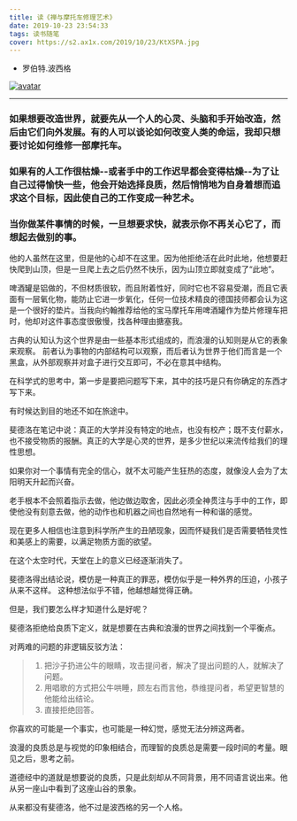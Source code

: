 ```yaml
---
title: 读《禅与摩托车修理艺术》
date: 2019-10-23 23:54:33
tags: 读书随笔
cover: https://s2.ax1x.com/2019/10/23/KtXSPA.jpg
---
```

* 罗伯特.波西格 

[![avatar](https://s2.ax1x.com/2019/10/23/KtXSPA.jpg)](https://imgchr.com/i/KtXSPA)


---

### 如果想要改造世界，就要先从一个人的心灵、头脑和手开始改造，然后由它们向外发展。有的人可以谈论如何改变人类的命运，我却只想要讨论如何维修一部摩托车。 ###

### 如果有的人工作很枯燥--或者手中的工作迟早都会变得枯燥--为了让自己过得愉快一些，他会开始选择良质，然后悄悄地为自身着想而追求这个目标，因此使自己的工作变成一种艺术。 ###

### 当你做某件事情的时候，一旦想要求快，就表示你不再关心它了，而想起去做别的事。 ###

<!-- more -->

他的人虽然在这里，但是他的心却不在这里。因为他拒绝活在此时此地，他想要赶快爬到山顶，但是一旦爬上去之后仍然不快乐，因为山顶立即就变成了“此地”。

啤酒罐是铝做的，不但材质很软，而且附着性好，同时它也不容易受潮，而且它表面有一层氧化物，能防止它进一步氧化，任何一位技术精良的德国技师都会认为这是一个很好的垫片。当我向约翰推荐给他的宝马摩托车用啤酒罐作为垫片修理车把时，他却对这件事态度很傲慢，找各种理由搪塞我。

古典的认知认为这个世界是由一些基本形式组成的，而浪漫的认知则是从它的表象来观察。 前者认为事物的内部结构可以观察，而后者认为世界于他们而言是一个黑盒，从外部观察并对盒子进行交互即可，不必在意其中结构。

在科学式的思考中，第一步是要把问题写下来，其中的技巧是只有你确定的东西才写下来。

有时候达到目的地还不如在旅途中。

斐德洛在笔记中说：真正的大学并没有特定的地点，也没有校产；既不支付薪水，也不接受物质的报酬。真正的大学是心灵的世界，是多少世纪以来流传给我们的理性思想。

如果你对一个事情有完全的信心，就不太可能产生狂热的态度，就像没人会为了太阳明天升起而兴奋。

老手根本不会照着指示去做，他边做边取舍，因此必须全神贯注与手中的工作，即使他没有刻意去做，他的动作也和机器之间也自然地有一种和谐的感觉。

现在更多人相信也注意到科学所产生的丑陋现象，因而怀疑我们是否需要牺牲灵性和美感上的需要，以满足物质方面的欲望。

在这个太空时代，天堂在上的意义已经逐渐消失了。

斐德洛得出结论说，模仿是一种真正的罪恶，模仿似乎是一种外界的压迫，小孩子从来不这样。 这种想法似乎不错，他越想越觉得正确。

但是，我们要怎么样才知道什么是好呢？

斐德洛拒绝给良质下定义，就是想要在古典和浪漫的世界之间找到一个平衡点。

对两难的问题的非逻辑反驳方法：

>1. 把沙子扔进公牛的眼睛，攻击提问者，解决了提出问题的人，就解决了问题。  
>2. 用唱歌的方式把公牛哄睡，顾左右而言他，恭维提问者，希望更智慧的他能给出结论。  
>3. 直接拒绝回答。

你喜欢的可能是一个事实，也可能是一种幻觉，感觉无法分辨这两者。

浪漫的良质总是与视觉的印象相结合，而理智的良质总是需要一段时间的考量。眼见之后，思考之前。

道德经中的道就是想要说的良质，只是此刻却从不同背景，用不同语言说出来。他从另一座山中看到了这座山谷的景象。

从来都没有斐德洛，他不过是波西格的另一个人格。


